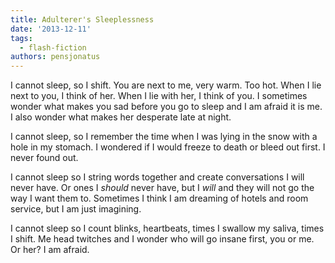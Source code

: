 ```yaml
---
title: Adulterer's Sleeplessness
date: '2013-12-11'
tags:
  - flash-fiction
authors: pensjonatus
---
```


I cannot sleep, so I shift. You are next to me, very warm. Too hot. When I lie
next to you, I think of her. When I lie with her, I think of you. I sometimes
wonder what makes you sad before you go to sleep and I am afraid it is me. I
also wonder what makes her desperate late at night.

<!-- truncate -->

I cannot sleep, so I remember the time when I was lying in the snow with a hole
in my stomach. I wondered if I would freeze to death or bleed out first. I never
found out.

I cannot sleep so I string words together and create conversations I will never
have. Or ones I _should_ never have, but I _will_ and they will not go the way I
want them to. Sometimes I think I am dreaming of hotels and room service, but I
am just imagining.

I cannot sleep so I count blinks, heartbeats, times I swallow my saliva, times I
shift. Me head twitches and I wonder who will go insane first, you or me. Or
her? I am afraid.
